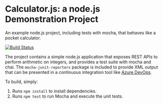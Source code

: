 Calculator.js: a node.js Demonstration Project
==============================================
An example node.js project, including tests with mocha, that behaves like
a pocket calculator.

[![Build Status](https://dev.azure.com/briandonnellyaz-400/Version%20Controlling%20with%20Git%20in%20Azure%20Repos/_apis/build/status/briandonnellyaz400.calculator?branchName=refs%2Fpull%2F1%2Fmerge)](https://dev.azure.com/briandonnellyaz-400/Version%20Controlling%20with%20Git%20in%20Azure%20Repos/_build/latest?definitionId=9&branchName=refs%2Fpull%2F1%2Fmerge)

The project contains a simple node.js application that exposes REST APIs
to perform arithmetic on integers, and provides a test suite with mocha
and chai.  The `mocha-junit-reporters` package is included to provide XML
output that can be presented in a continuous integration tool like
[Azure DevOps](https://azure.com/devops).

To build, simply:

1. Runs `npm install` to install dependencies.
2. Runs `npm test` to run Mocha and execute the unit tests.

